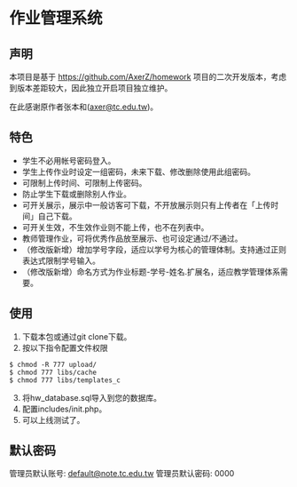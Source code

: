 # **作业管理系统**

## **声明**

本项目是基于 https://github.com/AxerZ/homework 项目的二次开发版本，考虑到版本差距较大，因此独立开启项目独立维护。

在此感谢原作者张本和(axer@tc.edu.tw)。

## **特色**

* 学生不必用帐号密码登入。
* 学生上传作业时设定一组密码，未来下载、修改删除使用此组密码。
* 可限制上传时间、可限制上传密码。
* 防止学生下载或删除别人作业。
* 可开关展示，展示中一般访客可下载，不开放展示则只有上传者在「上传时间」自己下载。
* 可开关生效，不生效作业则不能上传，也不在列表中。
* 教师管理作业，可将优秀作品放至展示、也可设定通过/不通过。
* （修改版新增）增加学号字段，适应以学号为核心的管理体制。支持通过正则表达式限制学号输入。
* （修改版新增）命名方式为作业标题-学号-姓名.扩展名，适应教学管理体系需要。

## **使用**

1. 下载本包或通过git clone下载。
2. 按以下指令配置文件权限
```
$ chmod -R 777 upload/
$ chmod 777 libs/cache
$ chmod 777 libs/templates_c
```
3. 将hw_database.sql导入到您的数据库。
4. 配置includes/init.php。
5. 可以上线测试了。

## **默认密码**

管理员默认账号: default@note.tc.edu.tw
管理员默认密码: 0000
